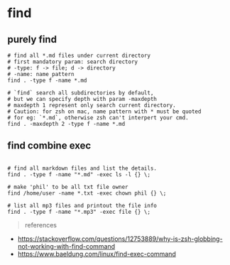 # find

## purely find 
```shell
# find all *.md files under current directory
# first mandatory param: search directory
# -type: f -> file; d -> directory
# -name: name pattern
find . -type f -name *.md

# `find` search all subdirectories by default, 
# but we can specify depth with param -maxdepth
# maxdepth 1 represent only search current directory.
# Caution: for zsh on mac, name pattern with * must be quoted 
# for eg: `*.md`, otherwise zsh can't interpert your cmd.
find . -maxdepth 2 -type f -name *.md

```

## find combine exec
```shell

# find all markdown files and list the details.
find . -type f -name "*.md" -exec ls -l {} \;

# make 'phil' to be all txt file owner
find /home/user -name *.txt -exec chown phil {} \;

# list all mp3 files and printout the file info
find . -type f -name "*.mp3" -exec file {} \;
```

> references
- https://stackoverflow.com/questions/12753889/why-is-zsh-globbing-not-working-with-find-command
- https://www.baeldung.com/linux/find-exec-command